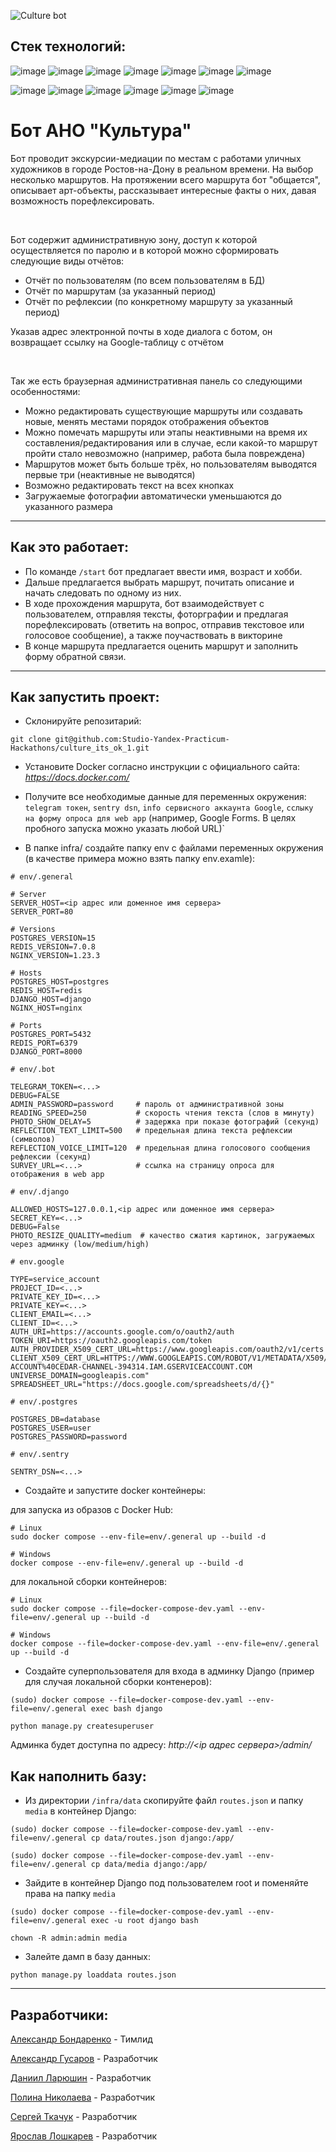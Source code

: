 ![Culture bot](https://github.com/Studio-Yandex-Practicum-Hackathons/culture_its_ok_1/actions/workflows/dev_workflows.yml/badge.svg)

## **Стек технологий**:
![image](https://img.shields.io/badge/Python-FFD43B?style=for-the-badge&logo=python&logoColor=blue)
![image](https://img.shields.io/badge/Django-092E20?style=for-the-badge&logo=django&logoColor=green)
![image](https://img.shields.io/badge/sentry-purple?style=for-the-badge&logo=sentry)
![image](https://img.shields.io/badge/PostgreSQL-316192?style=for-the-badge&logo=postgresql&logoColor=white)
![image](https://img.shields.io/badge/redis-CC0000.svg?&style=for-the-badge&logo=redis&logoColor=white)
![image](https://img.shields.io/badge/Nginx-009639?style=for-the-badge&logo=nginx&logoColor=white)
![image](https://img.shields.io/badge/Docker-2CA5E0?style=for-the-badge&logo=docker&logoColor=white)

![image](https://img.shields.io/badge/sql%20alchemy-grey?style=for-the-badge&logo=alchemy)
![image](https://img.shields.io/badge/alembic-7FFFD4?style=for-the-badge)
![image](https://img.shields.io/badge/Google%20Sheets-34A853?style=for-the-badge&logo=google-sheets&logoColor=white)
![image](	https://img.shields.io/badge/aiogram-018bff?style=for-the-badge&logo=aiogram&logoColor=white)
![image](https://img.shields.io/badge/pydantic-FF1493?style=for-the-badge&logo=pydantic)
![image](https://img.shields.io/badge/poetry-4169E1?style=for-the-badge&logo=poetry)

# **Бот АНО "Культура"**
Бот проводит экскурсии-медиации по местам с работами уличных художников в 
городе Ростов-на-Дону в реальном времени. На выбор несколько маршрутов. 
На протяжении всего маршрута бот "общается", описывает арт-объекты, рассказывает 
интересные факты о них, давая возможность порефлексировать.

<br>

Бот содержит административную зону, доступ к которой осуществляется по паролю 
и в которой можно сформировать следующие виды отчётов:

* Отчёт по пользователям (по всем пользователям в БД)
* Отчёт по маршрутам (за указанный период)
* Отчёт по рефлексии (по конкретному маршруту за указанный период)

Указав адрес электронной почты в ходе диалога с ботом, он возвращает ссылку на 
Google-таблицу с отчётом

<br>

Так же есть браузерная административная панель со следующими особенностями:

* Можно редактировать существующие маршруты или создавать новые, менять местами порядок отображения объектов
* Можно помечать маршруты или этапы неактивными на время их составления/редактирования или в случае, если какой-то маршрут пройти стало невозможно (например, работа была повреждена)
* Маршрутов может быть больше трёх, но пользователям выводятся первые три (неактивные не выводятся)
* Возможно редактировать текст на всех кнопках
* Загружаемые фотографии автоматически уменьшаются до указанного размера

___
## Как это работает:
* По команде `/start` бот предлагает ввести имя, возраст и хобби.
* Дальше предлагается выбрать маршрут, почитать описание и начать следовать по одному из них.
* В ходе прохождения маршрута, бот взаимодействует с пользователем, отправляя тексты, 
фоторграфии и предлагая порефлексировать (ответить на вопрос, отправив текстовое 
или голосовое сообщение), а также поучаствовать в викторине
* В конце маршрута предлагается оценить маршрут и заполнить форму обратной связи.
___
## **Как запустить проект**:

- Склонируйте репозитарий:
```
git clone git@github.com:Studio-Yandex-Practicum-Hackathons/culture_its_ok_1.git
```

- Установите Docker согласно инструкции с официального сайта: _https://docs.docker.com/_
- Получите все необходимые данные для переменных окружения: `telegram токен`, 
`sentry dsn`, `info сервисного аккаунта Google`, `сслыку на форму опроса для web app` (например, Google Forms. В целях пробного запуска можно указать любой URL)`


- В папке infra/ создайте папку env с файлами переменных окружения (в качестве примера
можно взять папку env.examle):

```
# env/.general

# Server
SERVER_HOST=<ip адрес или доменное имя сервера>
SERVER_PORT=80

# Versions
POSTGRES_VERSION=15
REDIS_VERSION=7.0.8
NGINX_VERSION=1.23.3

# Hosts
POSTGRES_HOST=postgres
REDIS_HOST=redis
DJANGO_HOST=django
NGINX_HOST=nginx

# Ports
POSTGRES_PORT=5432
REDIS_PORT=6379
DJANGO_PORT=8000
```
```
# env/.bot

TELEGRAM_TOKEN=<...>
DEBUG=FALSE
ADMIN_PASSWORD=password     # пароль от административной зоны
READING_SPEED=250           # скорость чтения текста (слов в минуту)
PHOTO_SHOW_DELAY=5          # задержка при показе фотографий (секунд)
REFLECTION_TEXT_LIMIT=500   # предельная длина текста рефлексии (символов)
REFLECTION_VOICE_LIMIT=120  # предельная длина голосового сообщения рефлексии (секунд)
SURVEY_URL=<...>            # ссылка на страницу опроса для отображения в web app
```
```
# env/.django

ALLOWED_HOSTS=127.0.0.1,<ip адрес или доменное имя сервера>
SECRET_KEY=<...>
DEBUG=False
PHOTO_RESIZE_QUALITY=medium  # качество сжатия картинок, загружаемых через админку (low/medium/high)
```
```
# env.google

TYPE=service_account
PROJECT_ID=<...>
PRIVATE_KEY_ID=<...>
PRIVATE_KEY=<...>
CLIENT_EMAIL=<...>
CLIENT_ID=<...>
AUTH_URI=https://accounts.google.com/o/oauth2/auth
TOKEN_URI=https://oauth2.googleapis.com/token
AUTH_PROVIDER_X509_CERT_URL=https://www.googleapis.com/oauth2/v1/certs
CLIENT_X509_CERT_URL=HTTPS://WWW.GOOGLEAPIS.COM/ROBOT/V1/METADATA/X509/SERVICE-ACCOUNT%40CEDAR-CHANNEL-394314.IAM.GSERVICEACCOUNT.COM
UNIVERSE_DOMAIN=googleapis.com"
SPREADSHEET_URL="https://docs.google.com/spreadsheets/d/{}"
```
```
# env/.postgres

POSTGRES_DB=database
POSTGRES_USER=user
POSTGRES_PASSWORD=password
```
```
# env/.sentry

SENTRY_DSN=<...>
```

* Создайте и запустите docker контейнеры:

для запуска из образов с Docker Hub: 
```
# Linux
sudo docker compose --env-file=env/.general up --build -d

# Windows
docker compose --env-file=env/.general up --build -d
```
для локальной сборки контейнеров:
```
# Linux
sudo docker compose --file=docker-compose-dev.yaml --env-file=env/.general up --build -d

# Windows
docker compose --file=docker-compose-dev.yaml --env-file=env/.general up --build -d
```

* Создайте суперпользователя для входа в админку Django (пример для случая локальной сборки контенеров):
```
(sudo) docker compose --file=docker-compose-dev.yaml --env-file=env/.general exec bash django

python manage.py createsuperuser
```
Админка будет доступна по адресу: _http://<ip адрес сервера>/admin/_

## **Как наполнить базу**:

* Из директории `/infra/data` скопируйте файл `routes.json` и папку `media` в контейнер Django:
```
(sudo) docker compose --file=docker-compose-dev.yaml --env-file=env/.general cp data/routes.json django:/app/

(sudo) docker compose --file=docker-compose-dev.yaml --env-file=env/.general cp data/media django:/app/
```
* Зайдите в контейнер Django под пользователем root и поменяйте права на папку `media`
```
(sudo) docker compose --file=docker-compose-dev.yaml --env-file=env/.general exec -u root django bash

chown -R admin:admin media
```
* Залейте дамп в базу данных:
```
python manage.py loaddata routes.json
```
___

## **Разработчики**:
[Александр Бондаренко](https://github.com/dcomrad) - Тимлид

[Александр Гусаров](https://github.com/GUSICATC) - Разработчик

[Даниил Ларюшин](https://github.com/danlaryushin) - Разработчик

[Полина Николаева](https://github.com/STI-xa) - Разработчик

[Сергей Ткачук](https://github.com/SergeychUK92) - Разработчик

[Ярослав Лошкарев](https://github.com/94R1K) - Разработчик